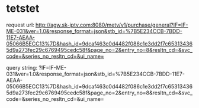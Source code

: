 # tetstet

request url: 
http://agw.sk-iptv.com:8080/metv/v1/purchase/general?IF=IF-ME-031&ver=1.0&response_format=json&stb_id=%7B5E234CCB-7BDD-11E7-AEAA-05066B5ECC13%7D&hash_id=9dcaf463c0d4482f086c1e3dd2f7c653134365d9a273fec29c6769495cedc58f&page_no=2&entry_no=8&resltn_cd=&svc_code=&series_no_resltn_cd=&ui_name=

query string:
?IF=IF-ME-031&ver=1.0&response_format=json&stb_id=%7B5E234CCB-7BDD-11E7-AEAA-05066B5ECC13%7D&hash_id=9dcaf463c0d4482f086c1e3dd2f7c653134365d9a273fec29c6769495cedc58f&page_no=2&entry_no=8&resltn_cd=&svc_code=&series_no_resltn_cd=&ui_name=
